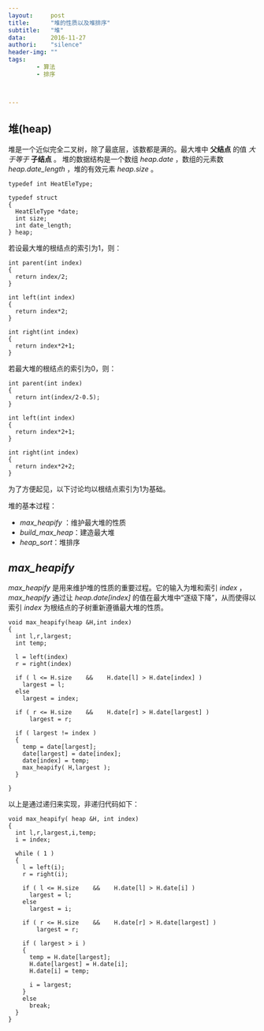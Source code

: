 ```yaml
---
layout:     post
title:      "堆的性质以及堆排序"
subtitle:   "堆"
data:       2016-11-27
authori:    "silence"
header-img: ""
tags:
        - 算法
        - 排序



---
```


## 堆(heap)

堆是一个近似完全二叉树，除了最底层，该数都是满的。最大堆中 **父结点** 的值 *大于等于* **子结点** 。
堆的数据结构是一个数组 *heap.date* ，数组的元素数 *heap.date_length* ，堆的有效元素 *heap.size* 。

```
typedef int HeatEleType;

typedef struct
{
  HeatEleType *date;
  int size;
  int date_length;
} heap;
```

若设最大堆的根结点的索引为1，则：

```
int parent(int index)
{
  return index/2;
}

int left(int index)
{
  return index*2;
}

int right(int index)
{
  return index*2+1;
}
```

若最大堆的根结点的索引为0，则：

```
int parent(int index)
{
  return int(index/2-0.5);
}

int left(int index)
{
  return index*2+1;
}

int right(int index)
{
  return index*2+2;
}
```

为了方便起见，以下讨论均以根结点索引为1为基础。

堆的基本过程：
- *max_heapify* ：维护最大堆的性质
- *build_max_heap*：建造最大堆
- *heap_sort*：堆排序

## *max_heapify*

*max_heapify* 是用来维护堆的性质的重要过程。它的输入为堆和索引 *index* ，*max_heapify* 通过让 *heap.date[index]* 的值在最大堆中“逐级下降”，从而使得以索引 *index* 为根结点的子树重新遵循最大堆的性质。

```
void max_heapify(heap &H,int index)
{
  int l,r,largest;
  int temp;

  l = left(index)
  r = right(index)

  if ( l <= H.size    &&    H.date[l] > H.date[index] )
    largest = l;
  else
    largest = index;

  if ( r <= H.size    &&    H.date[r] > H.date[largest] )
      largest = r;

  if ( largest != index )
  {
    temp = date[largest];
    date[largest] = date[index];
    date[index] = temp;
    max_heapify( H,largest );
  }

}
```

以上是通过递归来实现，非递归代码如下：

```
void max_heapify( heap &H, int index)
{
  int l,r,largest,i,temp;
  i = index;

  while ( 1 )
  {
    l = left(i);
    r = right(i);

    if ( l <= H.size    &&    H.date[l] > H.date[i] )
      largest = l;
    else
      largest = i;

    if ( r <= H.size    &&    H.date[r] > H.date[largest] )
        largest = r;

    if ( largest > i )
    {
      temp = H.date[largest];
      H.date[largest] = H.date[i];
      H.date[i] = temp;

      i = largest;
    }
    else
      break;
  }
}
```
